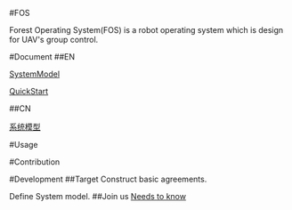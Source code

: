 #FOS

Forest Operating System(FOS)
is a robot operating system which is design for UAV's group control.


#Document
##EN

[SystemModel](Document/EN/SystemModel.md)

[QuickStart](Document/EN/QuickStart.md)

##CN

[系统模型](Document/CN/SystemModel.md)

#Usage

#Contribution

#Development
##Target
Construct basic agreements.

Define System model.
##Join us
[Needs to know](needsToKnow.md)